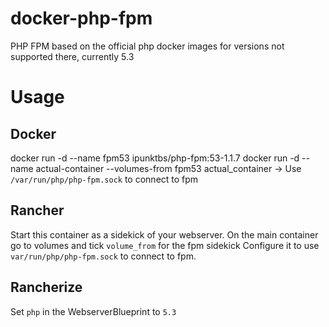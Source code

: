 # docker-php-fpm
PHP FPM based on the official php docker images for versions not supported there, currently 5.3

# Usage
## Docker
docker run -d --name fpm53 ipunktbs/php-fpm:53-1.1.7
docker run -d --name actual-container --volumes-from fpm53 actual\_container
-> Use `/var/run/php/php-fpm.sock` to connect to fpm

## Rancher
Start this container as a sidekick of your webserver.
On the main container go to volumes and tick `volume_from` for the fpm sidekick
Configure it to use `var/run/php/php-fpm.sock` to connect to fpm.

## Rancherize
Set `php` in the WebserverBlueprint to `5.3`
